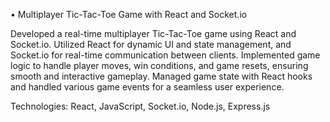 •	Multiplayer Tic-Tac-Toe Game with React and Socket.io

Developed a real-time multiplayer Tic-Tac-Toe game using React and Socket.io. Utilized React for dynamic UI and state management, and Socket.io for real-time communication between clients. Implemented game logic to handle player moves, win conditions, and game resets, ensuring smooth and interactive gameplay. Managed game state with React hooks and handled various game events for a seamless user experience.

Technologies: React, JavaScript, Socket.io, Node.js, Express.js
